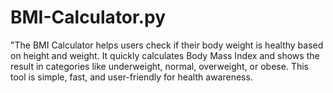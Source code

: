 # BMI-Calculator.py
"The BMI Calculator helps users check if their body weight is healthy based on height and weight. It quickly calculates Body Mass Index and shows the result in categories like underweight, normal, overweight, or obese. This tool is simple, fast, and user-friendly for health awareness. 
